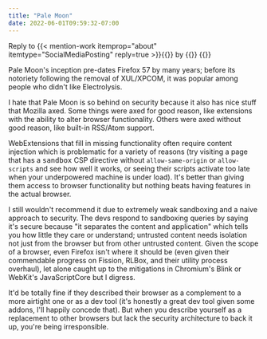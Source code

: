 ```yaml
---
title: "Pale Moon"
date: 2022-06-01T09:59:32-07:00
---
```

<aside role="note">
Reply to {{< mention-work itemprop="about" itemtype="SocialMediaPosting" reply=true >}}{{<cited-work name="I've never used Pale Moon but I also don't understand why anyone would use it. If I'm not mistaken, Pale Moon exists because it didn't want to part ways with XUL extensions?" url="https://social.treehouse.systems/@ayushnix/108403066213035358">}} by {{<indieweb-person first-name="Ayush" last-name="Agarwal" url="https://microblog.ayushnix.com/" itemprop="author">}}
{{</mention-work>}}
</aside>

Pale Moon's inception pre-dates Firefox 57 by many years; before its notoriety following the removal of XUL/XPCOM, it was popular among people who didn't like Electrolysis.

I hate that Pale Moon is so behind on security because it also has nice stuff that Mozilla axed. Some things were axed for good reason, like extensions with the ability to alter browser functionality. Others were axed without good reason, like built-in RSS/Atom support.

WebExtensions that fill in missing functionality often require content injection which is problematic for a variety of reasons (try visiting a page that has a <samp>sandbox</samp> CSP directive without `allow-same-origin` or `allow-scripts` and see how well it works, or seeing their scripts activate too late when your underpowered machine is under load). It's better than giving them access to browser functionality but nothing beats having features in the actual browser.

I still wouldn't recommend it due to extremely weak sandboxing and a naive approach to security. The devs respond to sandboxing queries by saying it's secure because "it separates the content and application" which tells you how little they care or understand; untrusted content needs isolation not just from the browser but from other untrusted content. Given the scope of a browser, even Firefox isn't where it should be (even given their commendable progress on Fission, RLBox, and their utility process overhaul), let alone caught up to the mitigations in Chromium's Blink or WebKit's JavaScriptCore but I digress.

It'd be totally fine if they described their browser as a complement to a more airtight one or as a dev tool (it's honestly a great dev tool given some addons, I'll happily concede that). But when you describe yourself as a replacement to other browsers but lack the security architecture to back it up, you're being irresponsible.
